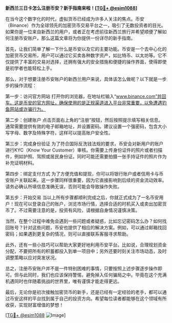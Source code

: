 **新西兰三日卡怎么注册币安？新手指南来啦！[[TG💪+ @esim1088](https://t.me/s/esim1088)]**

在当今这个数字化的时代，虚拟货币已经成为许多人关注的焦点。币安（Binance）作为全球领先的加密货币交易平台之一，吸引了无数投资者的目光。如果你是一位来自新西兰的用户，或者正在考虑前往新西兰旅行并希望顺便了解如何注册币安账户，那么这篇文章将为你提供一份详尽的新手指南。

首先，让我们简单了解一下什么是币安以及它的主要功能。币安是一个去中心化的加密货币交易所，用户可以通过它买卖各种数字资产，如比特币、以太坊等。它不仅提供了丰富的交易对选择，还拥有强大的安全措施和便捷的操作界面，使得即使是初学者也能轻松上手。

那么，对于想要注册币安账户的新西兰用户来说，具体该怎么做呢？以下就是一步步的操作流程：

第一步：访问官方网站
打开你的浏览器，在地址栏输入“www.binance.com”并回车。这是币安的官方网址，确保使用的是正规渠道进入平台非常重要，以免遭遇钓鱼网站或诈骗行为。

第二步：创建账户
点击页面右上角的“注册”按钮，然后按照提示填写相关信息。通常需要提供有效的电子邮箱地址，并设置密码。建议设置一个强密码，包含大小写字母、数字及特殊字符，这样可以提高账户安全性。

第三步：完成身份验证
为了符合国际反洗钱法规的要求，币安会对新用户的账户进行KYC（Know Your Customer）审核。你需要上传身份证件的照片或者扫描件，例如护照、驾照或居民身份证。同时可能还需要拍摄一张手持证件的照片作为补充证明材料。

第四步：绑定支付方式
为了方便充值和提现，你可以将银行账户或者信用卡与币安账户关联起来。这一步骤同样很重要，因为它直接影响到后续的资金流动效率。请务必确认所填信息准确无误，否则可能会导致操作失败。

第五步：开始交易
当以上所有步骤都顺利完成之后，你就正式成为了一名币安用户！现在可以登录自己的账户，浏览市场行情，选择合适的时机买入或卖出加密货币了。不过需要注意的是，投资有风险，请根据自身情况谨慎决策。

当然，在整个过程中难免会遇到一些问题或者疑惑，比如忘记密码怎么办？如何找回账号？针对这些问题，币安也提供了相应的解决方案。例如，可以通过邮箱找回密码；如果遇到更复杂的情况，则可以直接联系客服寻求帮助。

此外，还有一些小技巧可以帮助大家更好地利用币安平台。比如说，合理规划资金分配，不要把所有的积蓄都投入到单一项目中；另外还要时刻关注市场动态，及时调整策略以应对突发状况。

总之，注册币安账户并不是一件特别困难的事情，只要按照上述步骤逐步操作即可。但与此同时，我们也应该保持警惕，避免掉入任何骗局之中。毕竟在这个充满机遇同时也伴随着挑战的世界里，唯有谨慎才能走得更远。

最后，无论你是初次接触加密货币的新手，还是已经有一定经验的老手，都可以通过币安这样的平台找到属于自己的投资方向。希望每位读者都能够在这个领域有所收获，实现财富增值的梦想！

[[TG💪+ @esim1088](https://t.me/s/esim1088) ![Image](https://i.postimg.cc/4NQfJmqS/Snipaste-2025-05-13-00-14-12.png)]
